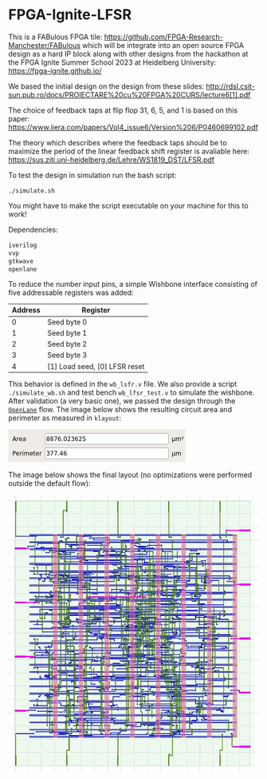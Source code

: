 # FPGA-Ignite-LFSR

This is a FABulous FPGA tile: https://github.com/FPGA-Research-Manchester/FABulous
which will be integrate into an open source FPGA design as a hard IP block along with other designs from the hackathon at the FPGA Ignite Summer School 2023 at Heidelberg University: https://fpga-ignite.github.io/

We based the initial design on the design from these slides: http://rdsl.csit-sun.pub.ro/docs/PROIECTARE%20cu%20FPGA%20CURS/lecture6[1].pdf

The choice of feedback taps at flip flop 31, 6, 5, and 1 is based on this paper: <https://www.ijera.com/papers/Vol4_issue6/Version%206/P0460699102.pdf>

The theory which describes where the feedback taps should be to maximize the period of the linear feedback shift register is avaliable here: <https://sus.ziti.uni-heidelberg.de/Lehre/WS1819_DST/LFSR.pdf>

To test the design in simulation run the bash script: 
```
./simulate.sh
```
You might have to make the script executable on your machine for this to work!

Dependencies:
```
iverilog
vvp
gtkwave
openlane
```

To reduce the number input pins, a simple Wishbone interface consisting of five addressable registers was added:

| Address | Register                      |
|---------|-------------------------------|
| 0       | Seed byte 0                   |
| 1       | Seed byte 1                   |
| 2       | Seed byte 2                   |
| 3       | Seed byte 3                   |
| 4       | [1] Load seed, [0] LFSR reset |

This behavior is defined in the ```wb_lsfr.v``` file. We also provide a script ```./simulate_wb.sh``` and test bench ```wb_lfsr_test.v``` to simulate the wishbone.
After validation (a very basic one), we passed the design through the [```OpenLane```](https://github.com/The-OpenROAD-Project/OpenLane) flow.
The image below shows the resulting circuit area and perimeter as measured in ```klayout```:

![stimated](images/area.jpeg)

The image below shows the final layout (no optimizations were performed outside the default flow):

![chip](images/wb_lfsr.jpeg)
